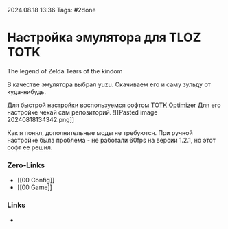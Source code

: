 2024.08.18 13:36
Tags: #2done 

# Настройка эмулятора для TLOZ TOTK
The legend of Zelda Tears of the kindom

В качестве эмулятора выбрал yuzu.
Скачиваем его и саму зульду от куда-нибудь.

Для быстрой настройки воспользуемся софтом [TOTK Optimizer](https://github.com/MaxLastBreath/TOTK-mods)
Для его настройке чекай сам репозиторий.
![[Pasted image 20240818134342.png]]

Как я понял, дополнительные моды не требуются.
При ручной настройке была проблема - не работали 60fps на версии 1.2.1, но этот софт ее решил.
### Zero-Links
- [[00 Config]]
- [[00 Game]]

### Links
- 